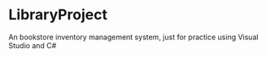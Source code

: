 # LibraryProject
An bookstore inventory management system, just for practice using Visual Studio and C#
